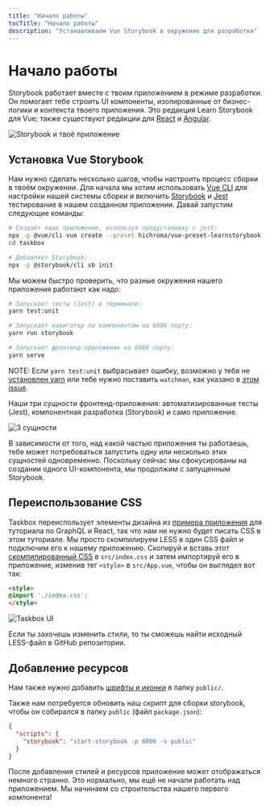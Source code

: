```yaml
---
title: "Начало работы"
tocTitle: "Начало работы"
description: "Устанавливаем Vue Storybook в окружение для разработки"
---
```


# Начало работы

Storybook работает вместе с твоим приложением в режиме разработки. Он помогает тебе строить UI компоненты, изолированные от бизнес-логики и контекста твоего приложения. Это редакция Learn Storybook для Vue; также существуют редакции для [React](/react/en/get-started) и [Angular](/angular/en/get-started).

![Storybook и твоё приложение](/storybook-relationship.jpg)

## Установка Vue Storybook

Нам нужно сделать несколько шагов, чтобы настроить процесс сборки в твоём окружении. Для начала мы хотим использовать [Vue CLI](https://cli.vuejs.org) для настройки нашей системы сборки и включить [Storybook](https://storybook.js.org/) и [Jest](https://facebook.github.io/jest/) тестирование в нашем созданном приложении. Давай запустим следующие команды:

```bash
# Создаёт наше приложение, используя предустановку с jest:
npx -p @vue/cli vue create --preset hichroma/vue-preset-learnstorybook taskbox
cd taskbox

# Добавляет Storybook:
npx -p @storybook/cli sb init
```

Мы можем быстро проверить, что разные окружения нашего приложения работают как надо:

```bash
# Запускает тесты (Jest) в терминале:
yarn test:unit

# Запускает навигатор по компонентам на 6006 порту:
yarn run storybook

# Запускает фронтенд-приложение на 8080 порту:
yarn serve
```

<div class="aside">
  NOTE: Если <code>yarn test:unit</code> выбрасывает ошибку, возможно у тебя не <a href="https://yarnpkg.com/lang/en/docs/install/">установлен yarn</a> или тебе нужно поставить <code>watchman</code>, как указано в <a href="https://github.com/facebook/create-react-app/issues/871#issuecomment-252297884">этом issue</a>.
</div>

Наши три сущности фронтенд-приложения: автоматизированные тесты (Jest), компонентная разработка (Storybook) и само приложение.

![3 сущности](/app-three-modalities-vue.png)

В зависимости от того, над какой частью приложения ты работаешь, тебе может потребоваться запустить одну или несколько этих сущностей одновременно. Поскольку сейчас мы сфокусированы на создании одного UI-компонента, мы продолжим c запущенным Storybook.

## Переиспользование CSS

Taskbox переиспользует элементы дизайна из [примера приложения](https://blog.hichroma.com/graphql-react-tutorial-part-1-6-d0691af25858) для туториала по GraphQL и React, так что нам не нужно будет писать CSS в этом туториале. Мы просто скомпилируем LESS в один CSS файл и подключим его к нашему приложению. Скопируй и вставь этот [скомпилированный CSS](https://github.com/hichroma/learnstorybook-code/blob/master/src/index.css) в `src/index.css` и затем импортируй его в приложение, изменив тег `<style>` в `src/App.vue`, чтобы он выглядел вот так:

```html
<style>
@import './index.css';
</style>
```

![Taskbox UI](/ss-browserchrome-taskbox-learnstorybook.png)

<div class="aside">
Если ты захочешь изменить стили, то ты сможешь найти исходный LESS-файл в GitHub репозитории.
</div>

## Добавление ресурсов

Нам также нужно добавить [шрифты и иконки](https://github.com/hichroma/learnstorybook-code/tree/master/public) в папку `public/`.

Также нам потребуется обновить наш скрипт для сборки storybook, чтобы он собирался в папку `public` (файл `package.json`):

```json
{
  "scripts": {
    "storybook": "start-storybook -p 6006 -s public"
  }
}
```

После добавления стилей и ресурсов приложение может отображаться немного странно. Это нормально, мы ещё не начали работать над приложением. Мы начинаем со строительства нашего первого компонента!
